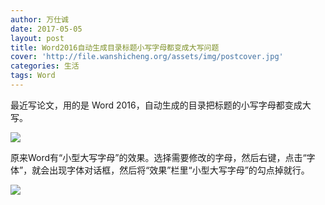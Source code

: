 ```yaml
---
author: 万仕诚
date: 2017-05-05
layout: post
title: Word2016自动生成目录标题小写字母都变成大写问题
cover: 'http://file.wanshicheng.org/assets/img/postcover.jpg'
categories: 生活
tags: Word
---
```


最近写论文，用的是 Word 2016，自动生成的目录把标题的小写字母都变成大写。

![](http://file.wanshicheng.org/wp-content/uploads/2017/05/word1.jpg)

原来Word有“小型大写字母”的效果。选择需要修改的字母，然后右键，点击“字体”，就会出现字体对话框，然后将“效果”栏里“小型大写字母”的勾点掉就行。

![](http://file.wanshicheng.org/wp-content/uploads/2017/05/word2.jpg)

